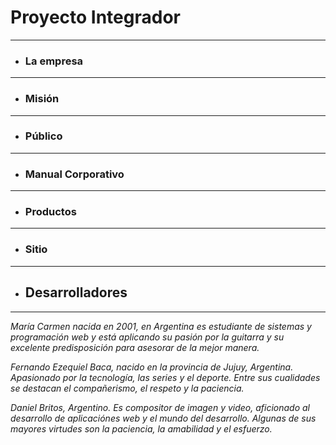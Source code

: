 <h1> Proyecto Integrador </h1>
<hr/>

- <h3> La empresa </h3>
<hr/>

- <h3> Misión </h3>
<hr/>

- <h3> Público </h3>
<hr/>

- <h3> Manual Corporativo </h3>
<hr/>

- <h3> Productos </h3>
<hr/>

- <h3> Sitio </h3>
<hr/>

- <h2> Desarrolladores </h2>
<hr/>

<p><i>María Carmen nacida en 2001, en Argentina es estudiante de sistemas y programación web y está aplicando su pasión por la guitarra  y su excelente predisposición para asesorar de la mejor manera.</i></p>
<p><i>Fernando Ezequiel Baca, nacido en la provincia de Jujuy, Argentina. Apasionado por la tecnología, las series y el deporte. Entre sus cualidades se destacan el compañerismo, el respeto y la paciencia.</i></p>
<p><i>Daniel Britos, Argentino. Es compositor de imagen y video, aficionado al desarrollo de aplicaciónes web y el mundo del desarrollo. Algunas de sus mayores virtudes son la paciencia, la amabilidad y el esfuerzo.</i></p>





